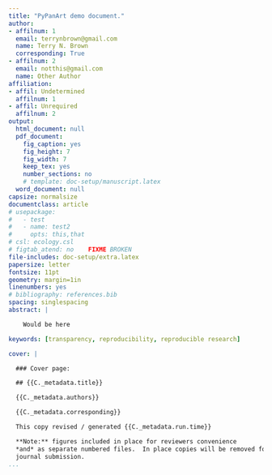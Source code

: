 ```yaml
---
title: "PyPanArt demo document."
author:
- affilnum: 1
  email: terrynbrown@gmail.com
  name: Terry N. Brown
  corresponding: True
- affilnum: 2
  email: notthis@gmail.com
  name: Other Author
affiliation:
- affil: Undetermined
  affilnum: 1
- affil: Unrequired
  affilnum: 2
output:
  html_document: null
  pdf_document:
    fig_caption: yes
    fig_height: 7
    fig_width: 7
    keep_tex: yes
    number_sections: no
    # template: doc-setup/manuscript.latex
  word_document: null
capsize: normalsize
documentclass: article
# usepackage:
#   - test
#   - name: test2
#     opts: this,that
# csl: ecology.csl
# figtab_atend: no    FIXME BROKEN
file-includes: doc-setup/extra.latex
papersize: letter
fontsize: 11pt
geometry: margin=1in
linenumbers: yes
# bibliography: references.bib
spacing: singlespacing
abstract: |

    Would be here

keywords: [transparency, reproducibility, reproducible research]

cover: |

  ### Cover page:

  ## {{C._metadata.title}}

  {{C._metadata.authors}}

  {{C._metadata.corresponding}}

  This copy revised / generated {{C._metadata.run.time}}

  **Note:** figures included in place for reviewers convenience
  *and* as separate numbered files.  In place copies will be removed for final
  journal submission.
...
```


